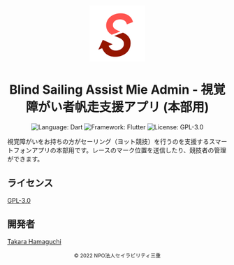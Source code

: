 <div align="center">
<a href="https://github.com/takara2314/bsam-admin">
    <img src="./images/icon.png" width="128" height="128" alt="logo" />
</a>

# Blind Sailing Assist Mie Admin - 視覚障がい者帆走支援アプリ (本部用)

![Language: Dart](https://img.shields.io/badge/Language-Dart-00b4ab?style=for-the-badge&logo=dart)
![Framework: Flutter](https://img.shields.io/badge/Framework-Flutter-54c5f8?style=for-the-badge&logo=flutter)
![License: GPL-3.0](https://img.shields.io/badge/License-GPL%203.0-bd0000?style=for-the-badge)

</div>

視覚障がいをお持ちの方がセーリング（ヨット競技）を行うのを支援するスマートフォンアプリの本部用です。レースのマーク位置を送信したり、競技者の管理ができます。

## ライセンス

[GPL-3.0](./LICENSE)

## 開発者

[Takara Hamaguchi](https://github.com/takara2314)

<div align="center">
<small>
© 2022 NPO法人セイラビリティ三重
</small>
</div>
